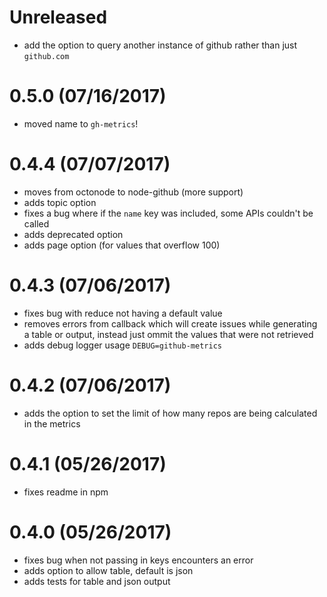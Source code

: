 # Unreleased

- add the option to query another instance of github rather than just `github.com`

# 0.5.0 (07/16/2017)

- moved name to `gh-metrics`!

# 0.4.4 (07/07/2017)

- moves from octonode to node-github (more support)
- adds topic option
- fixes a bug where if the `name` key was included, some APIs couldn't be called
- adds deprecated option
- adds page option (for values that overflow 100)

# 0.4.3 (07/06/2017)

- fixes bug with reduce not having a default value
- removes errors from callback which will create issues while generating a table or output, instead just ommit the values that were not retrieved
- adds debug logger usage `DEBUG=github-metrics`

# 0.4.2 (07/06/2017)

- adds the option to set the limit of how many repos are being calculated in the metrics

# 0.4.1 (05/26/2017)

- fixes readme in npm

# 0.4.0 (05/26/2017)

- fixes bug when not passing in keys encounters an error
- adds option to allow table, default is json
- adds tests for table and json output
